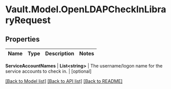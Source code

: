 # Vault.Model.OpenLDAPCheckInLibraryRequest

## Properties

Name | Type | Description | Notes
------------ | ------------- | ------------- | -------------

**ServiceAccountNames** | **List&lt;string&gt;** | The username/logon name for the service accounts to check in. | [optional] 

[[Back to Model list]](../README.md#documentation-for-models) [[Back to API list]](../README.md#documentation-for-api-endpoints) [[Back to README]](../README.md)

